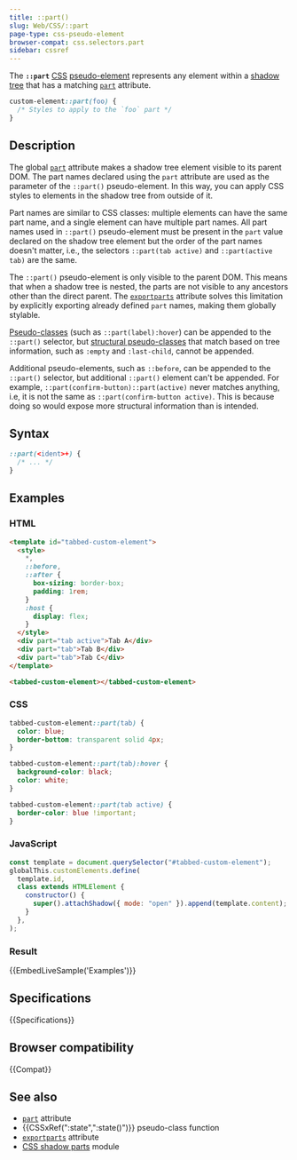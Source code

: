 ```yaml
---
title: ::part()
slug: Web/CSS/::part
page-type: css-pseudo-element
browser-compat: css.selectors.part
sidebar: cssref
---
```


The **`::part`** [CSS](/en-US/docs/Web/CSS) [pseudo-element](/en-US/docs/Web/CSS/Reference/Selectors/Pseudo-elements) represents any element within a [shadow tree](/en-US/docs/Web/API/Web_components/Using_shadow_DOM) that has a matching [`part`](/en-US/docs/Web/HTML/Reference/Global_attributes/part) attribute.

```css
custom-element::part(foo) {
  /* Styles to apply to the `foo` part */
}
```

## Description

The global [`part`](/en-US/docs/Web/HTML/Reference/Global_attributes/part) attribute makes a shadow tree element visible to its parent DOM. The part names declared using the `part` attribute are used as the parameter of the `::part()` pseudo-element. In this way, you can apply CSS styles to elements in the shadow tree from outside of it.

Part names are similar to CSS classes: multiple elements can have the same part name, and a single element can have multiple part names. All part names used in `::part()` pseudo-element must be present in the `part` value declared on the shadow tree element but the order of the part names doesn't matter, i.e., the selectors `::part(tab active)` and `::part(active tab)` are the same.

The `::part()` pseudo-element is only visible to the parent DOM. This means that when a shadow tree is nested, the parts are not visible to any ancestors other than the direct parent. The [`exportparts`](/en-US/docs/Web/HTML/Reference/Global_attributes/exportparts) attribute solves this limitation by explicitly exporting already defined `part` names, making them globally stylable.

[Pseudo-classes](/en-US/docs/Web/CSS/Reference/Selectors/Pseudo-classes) (such as `::part(label):hover`) can be appended to the `::part()` selector, but [structural pseudo-classes](/en-US/docs/Web/CSS/Reference/Selectors/Pseudo-classes#tree-structural_pseudo-classes) that match based on tree information, such as `:empty` and `:last-child`, cannot be appended.

Additional pseudo-elements, such as `::before`, can be appended to the `::part()` selector, but additional `::part()` element can't be appended. For example, `::part(confirm-button)::part(active)` never matches anything, i.e, it is not the same as `::part(confirm-button active)`. This is because doing so would expose more structural information than is intended.

## Syntax

```css
::part(<ident>+) {
  /* ... */
}
```

## Examples

### HTML

```html
<template id="tabbed-custom-element">
  <style>
    *,
    ::before,
    ::after {
      box-sizing: border-box;
      padding: 1rem;
    }
    :host {
      display: flex;
    }
  </style>
  <div part="tab active">Tab A</div>
  <div part="tab">Tab B</div>
  <div part="tab">Tab C</div>
</template>

<tabbed-custom-element></tabbed-custom-element>
```

### CSS

```css
tabbed-custom-element::part(tab) {
  color: blue;
  border-bottom: transparent solid 4px;
}

tabbed-custom-element::part(tab):hover {
  background-color: black;
  color: white;
}

tabbed-custom-element::part(tab active) {
  border-color: blue !important;
}
```

### JavaScript

```js
const template = document.querySelector("#tabbed-custom-element");
globalThis.customElements.define(
  template.id,
  class extends HTMLElement {
    constructor() {
      super().attachShadow({ mode: "open" }).append(template.content);
    }
  },
);
```

### Result

{{EmbedLiveSample('Examples')}}

## Specifications

{{Specifications}}

## Browser compatibility

{{Compat}}

## See also

- [`part`](/en-US/docs/Web/HTML/Reference/Global_attributes/part) attribute
- {{CSSxRef(":state",":state()")}} pseudo-class function
- [`exportparts`](/en-US/docs/Web/HTML/Reference/Global_attributes/exportparts) attribute
- [CSS shadow parts](/en-US/docs/Web/CSS/CSS_shadow_parts) module
